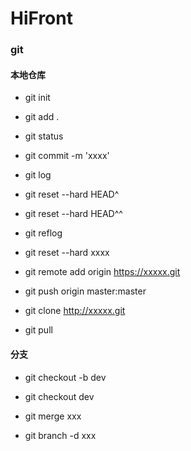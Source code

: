 # HiFront


### git

#### 本地仓库

- git init
- git add . 
- git status
- git commit -m 'xxxx'
- git log

- git reset --hard HEAD^
- git reset --hard HEAD^^


- git reflog
- git reset --hard xxxx


- git remote add origin https://xxxxx.git
- git push origin master:master

- git clone http://xxxxx.git
- git pull

#### 分支 

- git checkout -b dev

- git checkout dev
- git merge xxx
- git branch -d xxx 